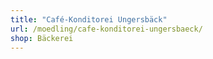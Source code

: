 ```yaml
---
title: "Café-Konditorei Ungersbäck"
url: /moedling/cafe-konditorei-ungersbaeck/
shop: Bäckerei
---
```

